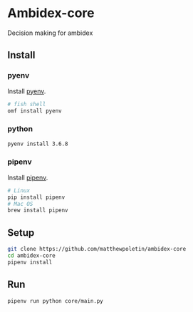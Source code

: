 # Ambidex-core
Decision making for ambidex

## Install
### pyenv
Install [pyenv](https://github.com/pyenv/pyenv#installation).
```bash
# fish shell
omf install pyenv
```
### python
```bash
pyenv install 3.6.8
```

### pipenv
Install [pipenv](https://github.com/pypa/pipenv).
```bash
# Linux
pip install pipenv
# Mac OS
brew install pipenv
```

## Setup
```bash
git clone https://github.com/matthewpoletin/ambidex-core
cd ambidex-core
pipenv install
```

## Run
```bash
pipenv run python core/main.py 
```